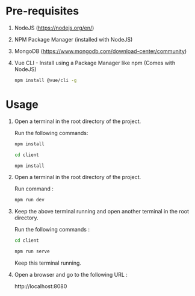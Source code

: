 # Pre-requisites

1. NodeJS (https://nodejs.org/en/)
1. NPM Package Manager (installed with NodeJS)
1. MongoDB (https://www.mongodb.com/download-center/community)
1. Vue CLI - Install using a Package Manager like npm (Comes with NodeJS)

    ```bash
    npm install @vue/cli -g
    ```

# Usage

1. Open a terminal in the root directory of the project.

    Run the following commands:

    ```bash
    npm install
    ```

    ```bash
    cd client
    ```

    ```bash
    npm install
    ```

1. Open a terminal in the root directory of the project.

    Run command :

    ```bash
    npm run dev
    ```

1. Keep the above terminal running and open another terminal in the root directory.

    Run the following commands :

    ```bash
    cd client
    ```

    ```bash
    npm run serve
    ```

    Keep this terminal running.

1. Open a browser and go to the following URL :

    http://localhost:8080
